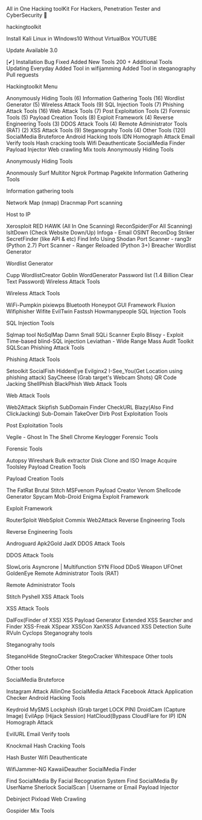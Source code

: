 All in One Hacking toolKit For Hackers, Penetration Tester and CyberSecurity 🥇

hackingtoolkit

Install Kali Linux in WIndows10 Without VirtualBox YOUTUBE

Update Available 3.0

[✔] Installation Bug Fixed
 Added New Tools
 200 + Additional Tools
 Updating Everyday
 Added Tool in wifijamming
 Added Tool in steganography
 Pull reguests

Hackingtoolkit Menu

Anonymously Hiding Tools (6)
Information Gathering Tools (16)
Wordlist Generator (5)
Wireless Attack Tools (9)
SQL Injection Tools (7)
Phishing Attack Tools (16)
Web Attack Tools (7)
Post Exploitation Tools (2)
Forensic Tools (5)
Payload Creation Tools (8)
Exploit Framework (4)
Reverse Engineering Tools (3)
DDOS Attack Tools (4)
Remote Administrator Tools (RAT) (2)
XSS Attack Tools (9)
Steganograhy Tools (4)
Other Tools (120)
SocialMedia Bruteforce
Android Hacking tools
IDN Homograph Attack
Email Verify tools
Hash cracking tools
Wifi Deauthenticate
SocialMedia Finder
Payload Injector
Web crawling
Mix tools
Anonymously Hiding Tools

Anonymously Hiding Tools

Anonmously Surf
Multitor
Ngrok
Portmap
Pagekite
Information Gathering Tools

Information gathering tools

Network Map (nmap)
Dracnmap
Port scanning

Host to IP

Xerosploit
RED HAWK (All In One Scanning)
ReconSpider(For All Scanning)
IsItDown (Check Website Down/Up)
Infoga - Email OSINT
ReconDog
Striker
SecretFinder (like API & etc)
Find Info Using Shodan
Port Scanner - rang3r (Python 2.7)
Port Scanner - Ranger Reloaded (Python 3+)
Breacher
Wordlist Generator

Wordlist Generator

Cupp
WordlistCreator
Goblin WordGenerator
Password list (1.4 Billion Clear Text Password)
Wireless Attack Tools

Wireless Attack Tools

WiFi-Pumpkin
pixiewps
Bluetooth Honeypot GUI Framework
Fluxion
Wifiphisher
Wifite
EvilTwin
Fastssh
Howmanypeople
SQL Injection Tools

SQL Injection Tools

Sqlmap tool
NoSqlMap
Damn Small SQLi Scanner
Explo
Blisqy - Exploit Time-based blind-SQL injection
Leviathan - Wide Range Mass Audit Toolkit
SQLScan
Phishing Attack Tools

Phishing Attack Tools

Setoolkit
SocialFish
HiddenEye
Evilginx2
I-See_You(Get Location using phishing attack)
SayCheese (Grab target's Webcam Shots)
QR Code Jacking
ShellPhish
BlackPhish
Web Attack Tools

Web Attack Tools

Web2Attack
Skipfish
SubDomain Finder
CheckURL
Blazy(Also Find ClickJacking)
Sub-Domain TakeOver
Dirb
Post Exploitation Tools

Post Exploitation Tools

Vegile - Ghost In The Shell
Chrome Keylogger
Forensic Tools

Forensic Tools

Autopsy
Wireshark
Bulk extractor
Disk Clone and ISO Image Acquire
Toolsley
Payload Creation Tools

Payload Creation Tools

The FatRat
Brutal
Stitch
MSFvenom Payload Creator
Venom Shellcode Generator
Spycam
Mob-Droid
Enigma
Exploit Framework

Exploit Framework

RouterSploit
WebSploit
Commix
Web2Attack
Reverse Engineering Tools

Reverse Engineering Tools

Androguard
Apk2Gold
JadX
DDOS Attack Tools

DDOS Attack Tools

SlowLoris
Asyncrone | Multifunction SYN Flood DDoS Weapon
UFOnet
GoldenEye
Remote Administrator Tools (RAT)

Remote Administrator Tools

Stitch
Pyshell
XSS Attack Tools

XSS Attack Tools

DalFox(Finder of XSS)
XSS Payload Generator
Extended XSS Searcher and Finder
XSS-Freak
XSpear
XSSCon
XanXSS
Advanced XSS Detection Suite
RVuln
Cyclops
Steganograhy tools

Steganograhy tools

SteganoHide
StegnoCracker
StegoCracker
Whitespace
Other tools

Other tools

SocialMedia Bruteforce

Instagram Attack
AllinOne SocialMedia Attack
Facebook Attack
Application Checker
Android Hacking Tools

Keydroid
MySMS
Lockphish (Grab target LOCK PIN)
DroidCam (Capture Image)
EvilApp (Hijack Session)
HatCloud(Bypass CloudFlare for IP)
IDN Homograph Attack

EvilURL
Email Verify tools

Knockmail
Hash Cracking Tools

Hash Buster
Wifi Deauthenticate

WifiJammer-NG
KawaiiDeauther
SocialMedia Finder

Find SocialMedia By Facial Recognation System
Find SocialMedia By UserName
Sherlock
SocialScan | Username or Email
Payload Injector

Debinject
Pixload
Web Crawling

Gospider
Mix Tools